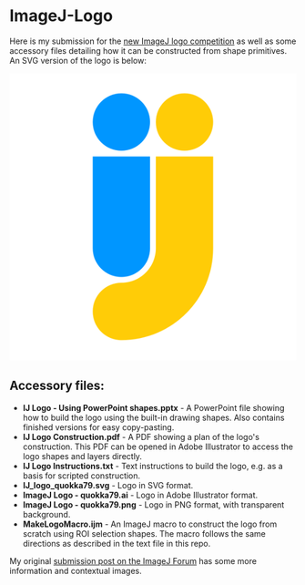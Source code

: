 # ImageJ-Logo
Here is my submission for the [new ImageJ logo competition](http://forum.imagej.net/t/vote-for-the-new-imagej-logo/8895) as well as some accessory files detailing how it can be constructed from shape primitives. An SVG version of the logo is below:

![ImageJ New Logo Submission](https://github.com/quokka79/ImageJ-Logo/blob/master/IJ_logo_quokka79.svg "ImageJ - New Logo Submission")

## Accessory files:
* **IJ Logo - Using PowerPoint shapes.pptx** - A PowerPoint file showing how to build the logo using the built-in drawing shapes. Also contains finished versions for easy copy-pasting.
* **IJ Logo Construction.pdf** - A PDF showing a plan of the logo's construction. This PDF can be opened in Adobe Illustrator to access the logo shapes and layers directly.
* **IJ Logo Instructions.txt** - Text instructions to build the logo, e.g. as a basis for scripted construction.
* **IJ_logo_quokka79.svg** - Logo in SVG format.
* **ImageJ Logo - quokka79.ai** - Logo in Adobe Illustrator format.
* **ImageJ Logo - quokka79.png** - Logo in PNG format, with transparent background.
* **MakeLogoMacro.ijm** - An ImageJ macro to construct the logo from scratch using ROI selection shapes. The macro follows the same directions as described in the text file in this repo.


My original [submission post on the ImageJ Forum](http://forum.imagej.net/t/contest-new-imagej-logo/8485/22) has some more information and contextual images.
